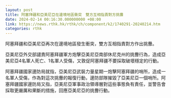 ```yaml
---
layout: post
title: 阿塞拜疆和亞美尼亞在邊境地區衝突　雙方互相指責對方挑釁
date: 2024-02-14 00:16:30.000000000 +08:00
link: https://news.rthk.hk/rthk/ch/component/k2/1740291-20240214.htm
categories: rthk
---
```


阿塞拜疆和亞美尼亞再次在邊境地區發生衝突，雙方互相指責對方作出挑釁。

亞美尼亞外交部譴責阿塞拜疆軍方炮擊亞美尼亞南部休尼克州的挑釁行為，造成亞美尼亞4名軍人死亡、1名軍人受傷，又敦促阿塞拜疆不要採取破壞穩定的行動。

阿塞拜疆國家邊防局就指，亞美尼亞武裝力量星期一炮擊阿塞拜疆的哨所，造成一名軍人受傷，作為對這次挑釁的報復行動，邊防部隊摧毀了亞美尼亞一個哨所。阿塞拜疆國家邊防局又指，亞美尼亞軍事政治領導層對這些事態負有責任，並警告會採取更嚴厲和果斷的措施，回應亞美尼亞的挑釁行動。
